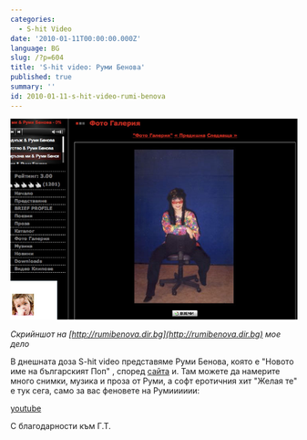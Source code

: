 ```yaml
---
categories:
  - S-hit Video
date: '2010-01-11T00:00:00.000Z'
language: BG
slug: /?p=604
title: 'S-hit video: Руми Бенова'
published: true
summary: ''
id: 2010-01-11-s-hit-video-rumi-benova
---
```


![](https://raw.githubusercontent.com/kirilchristov/blog_images/main/2010/01/rumi.jpg)

_Скрийншот на [http://rumibenova.dir.bg](http://rumibenova.dir.bg) мое дело_

В днешната доза S-hit video представяме Руми Бенова, която е "Новото име на българският Поп" , според [сайта](http://rumibenova.dir.bg) и. Там можете да намерите много снимки, музика и проза от Руми, а софт еротичния хит "Желая те" е тук сега, само за вас феновете на Румииииии:

[youtube](https://www.youtube.com/watch?v=kcxMlioqJcw)

С благодарности към Г.Т.
